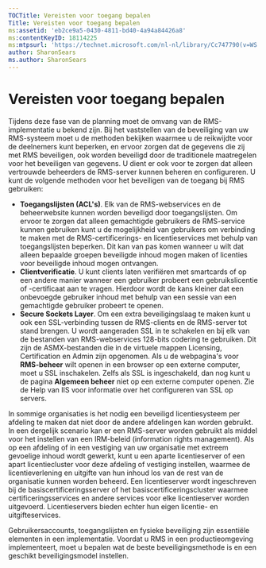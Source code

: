 ```yaml
---
TOCTitle: Vereisten voor toegang bepalen
Title: Vereisten voor toegang bepalen
ms:assetid: 'eb2ce9a5-0430-4811-bd40-4a94a84426a8'
ms:contentKeyID: 18114225
ms:mtpsurl: 'https://technet.microsoft.com/nl-nl/library/Cc747790(v=WS.10)'
author: SharonSears
ms.author: SharonSears
---
```


Vereisten voor toegang bepalen
==============================

Tijdens deze fase van de planning moet de omvang van de RMS-implementatie u bekend zijn. Bij het vaststellen van de beveiliging van uw RMS-systeem moet u de methoden bekijken waarmee u de reikwijdte voor de deelnemers kunt beperken, en ervoor zorgen dat de gegevens die zij met RMS beveiligen, ook worden beveiligd door de traditionele maatregelen voor het beveiligen van gegevens. U dient er ook voor te zorgen dat alleen vertrouwde beheerders de RMS-server kunnen beheren en configureren. U kunt de volgende methoden voor het beveiligen van de toegang bij RMS gebruiken:

-   **Toegangslijsten (ACL's)**. Elk van de RMS-webservices en de beheerwebsite kunnen worden beveiligd door toegangslijsten. Om ervoor te zorgen dat alleen gemachtigde gebruikers de RMS-service kunnen gebruiken kunt u de mogelijkheid van gebruikers om verbinding te maken met de RMS-certificerings- en licentieservices met behulp van toegangslijsten beperken. Dit kan van pas komen wanneer u wilt dat alleen bepaalde groepen beveiligde inhoud mogen maken of licenties voor beveiligde inhoud mogen ontvangen.
-   **Clientverificatie**. U kunt clients laten verifiëren met smartcards of op een andere manier wanneer een gebruiker probeert een gebruikslicentie of -certificaat aan te vragen. Hierdoor wordt de kans kleiner dat een onbevoegde gebruiker inhoud met behulp van een sessie van een gemachtigde gebruiker probeert te openen.
-   **Secure Sockets Layer**. Om een extra beveiligingslaag te maken kunt u ook een SSL-verbinding tussen de RMS-clients en de RMS-server tot stand brengen. U wordt aangeraden SSL in te schakelen en bij elk van de bestanden van RMS-webservices 128-bits codering te gebruiken. Dit zijn de ASMX-bestanden die in de virtuele mappen Licensing, Certification en Admin zijn opgenomen. Als u de webpagina's voor **RMS-beheer** wilt openen in een browser op een externe computer, moet u SSL inschakelen. Zelfs als SSL is ingeschakeld, dan nog kunt u de pagina **Algemeen beheer** niet op een externe computer openen.
    Zie de Help van IIS voor informatie over het configureren van SSL op servers.

In sommige organisaties is het nodig een beveiligd licentiesysteem per afdeling te maken dat niet door de andere afdelingen kan worden gebruikt. In een dergelijk scenario kan er een RMS-server worden gebruikt als middel voor het instellen van een IRM-beleid (information rights management). Als op een afdeling of in een vestiging van uw organisatie met extreem gevoelige inhoud wordt gewerkt, kunt u een aparte licentieserver of een apart licentiecluster voor deze afdeling of vestiging instellen, waarmee de licentieverlening en uitgifte van hun inhoud los van de rest van de organisatie kunnen worden beheerd. Een licentieserver wordt ingeschreven bij de basiscertificeringsserver of het basiscertificeringscluster waarmee certificeringsservices en andere services voor elke licentieserver worden uitgevoerd. Licentieservers bieden echter hun eigen licentie- en uitgifteservices.

Gebruikersaccounts, toegangslijsten en fysieke beveiliging zijn essentiële elementen in een implementatie. Voordat u RMS in een productieomgeving implementeert, moet u bepalen wat de beste beveiligingsmethode is en een geschikt beveiligingsmodel instellen.
